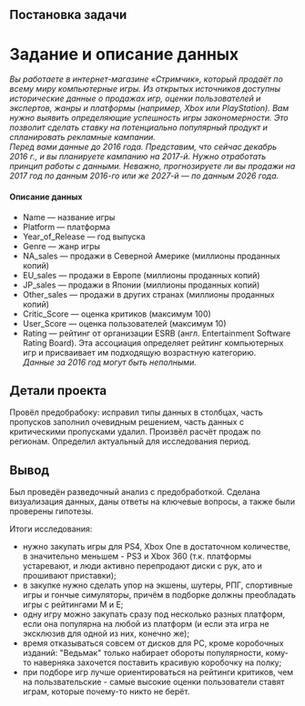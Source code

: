 ## Постановка задачи
# Задание и описание данных
*Вы работаете в интернет-магазине «Стримчик», который продаёт по всему миру компьютерные игры. Из открытых источников доступны исторические данные о продажах игр, оценки пользователей и экспертов, жанры и платформы (например, Xbox или PlayStation). Вам нужно выявить определяющие успешность игры закономерности. Это позволит сделать ставку на потенциально популярный продукт и спланировать рекламные кампании.<br>
Перед вами данные до 2016 года. Представим, что сейчас декабрь 2016 г., и вы планируете кампанию на 2017-й. Нужно отработать принцип работы с данными. Неважно, прогнозируете ли вы продажи на 2017 год по данным 2016-го или же 2027-й — по данным 2026 года.*

#### Описание данных
- Name — название игры
- Platform — платформа
- Year_of_Release — год выпуска
- Genre — жанр игры
- NA_sales — продажи в Северной Америке (миллионы проданных копий)
- EU_sales — продажи в Европе (миллионы проданных копий)
- JP_sales — продажи в Японии (миллионы проданных копий)
- Other_sales — продажи в других странах (миллионы проданных копий)
- Critic_Score — оценка критиков (максимум 100)
- User_Score — оценка пользователей (максимум 10)
- Rating — рейтинг от организации ESRB (англ. Entertainment Software Rating Board). Эта ассоциация определяет рейтинг компьютерных игр и присваивает им подходящую возрастную категорию.  
*Данные за 2016 год могут быть неполными.*

## Детали проекта
Провёл предобрабоку: исправил типы данных в столбцах, часть пропусков заполнил очевидным решением, часть данных с критическими пропусками удалил.
Произвёл расчёт продаж по регионам. Определил актуальный для исследования период.

## Вывод
Был проведён разведочный анализ с предобработкой. Сделана визуализация данных, даны ответы на ключевые вопросы, а также были проверены гипотезы.

Итоги исследования:
- нужно закупать игры для PS4, Xbox One в достаточном количестве, в значительно меньшем - PS3 и Xbox 360 (т.к. платформы устаревают, и люди активно перепродают диски с рук, ато и прошивают приставки);
- в закупке нужно сделать упор на экшены, шутеры, РПГ, спортивные игры и гончые симуляторы, причём в подборке должны преобладать игры с рейтингами M и E;
- одну игру можно закупать сразу под несколько разных платформ, если она популярна на любой из платформ (и если эта игра не эксклюзив для одной из них, конечно же);
- время отказываться совсем от дисков для PC, кроме коробочных изданий: "Ведьмак" только набирает обороты популярности, кому-то наверняка захочется поставить красивую коробочку на полку;
- при подборе игр лучше ориентироваться на рейтинги критиков, чем на пользвательские - самые высокие оценки пользователи ставят играм, которые почему-то никто не берёт.